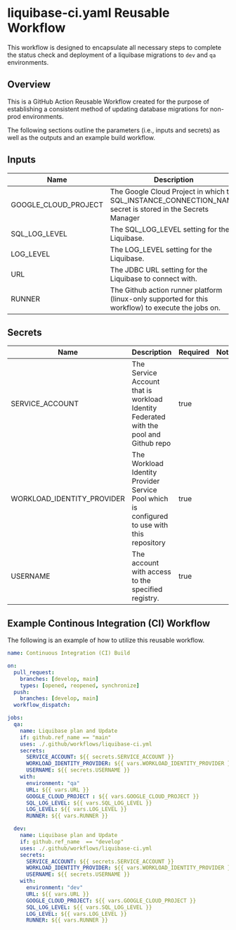 # liquibase-ci.yaml Reusable Workflow

This workflow is designed to encapsulate all necessary steps to complete the status check and deployment of a liquibase migrations to `dev` and `qa` environments.


## Overview

This is a GitHub Action Reusable Workflow created for the purpose of establishing a consistent method of updating database migrations for non-prod environments.

The following sections outline the parameters (i.e., inputs and secrets) as well as the outputs and an example build workflow.

## Inputs
| Name                 | Description                                                                                                |Type|Required|Default|Notes|
|----------------------|------------------------------------------------------------------------------------------------------------|----|--------|-------|-----|
| GOOGLE_CLOUD_PROJECT | The Google Cloud Project in which the SQL_INSTANCE_CONNECTION_NAME secret is stored in the Secrets Manager |string|true|||
| SQL_LOG_LEVEL        | The SQL_LOG_LEVEL setting for the Liquibase.                                                               |string|true||https://docs.liquibase.com/parameters/sql-log-level.html|
| LOG_LEVEL            | The LOG_LEVEL setting for the Liquibase.                                                                   |string|true||https://docs.liquibase.com/parameters/log-level.html|
| URL                  | The JDBC URL setting for the Liquibase to connect with.                                                    |string|true|||
| RUNNER               | The Github action runner platform (linux-only supported for this workflow) to execute the jobs on.         |string|true|||


## Secrets
| Name              | Description                                                                                  |Required|Notes|
|-------------------|----------------------------------------------------------------------------------------------|--------|-----|
| SERVICE_ACCOUNT               | The Service Account that is workload Identity Federated with the pool and Github repo        |true||
| WORKLOAD_IDENTITY_PROVIDER    | The Workload Identity Provider Service Pool which is configured to use with this repository  |true||
| USERNAME          | The account with access to the specified registry.                                           |true||

## Example Continous Integration (CI) Workflow
The following is an example of how to utilize this reusable workflow.

```yaml
name: Continuous Integration (CI) Build

on:
  pull_request:
    branches: [develop, main]
    types: [opened, reopened, synchronize]
  push:
    branches: [develop, main]
  workflow_dispatch:

jobs:
  qa:
    name: Liquibase plan and Update
    if: github.ref_name == "main"
    uses: ./.github/workflows/liquibase-ci.yml
    secrets:
      SERVICE_ACCOUNT: ${{ secrets.SERVICE_ACCOUNT }}
      WORKLOAD_IDENTITY_PROVIDER: ${{ vars.WORKLOAD_IDENTITY_PROVIDER }}
      USERNAME: ${{ secrets.USERNAME }}
    with:
      environment: "qa"
      URL: ${{ vars.URL }}
      GOOGLE_CLOUD_PROJECT : ${{ vars.GOOGLE_CLOUD_PROJECT }}
      SQL_LOG_LEVEL: ${{ vars.SQL_LOG_LEVEL }}
      LOG_LEVEL: ${{ vars.LOG_LEVEL }}
      RUNNER: ${{ vars.RUNNER }}

  dev:
    name: Liquibase plan and Update
    if: github.ref_name  == "develop"
    uses: ./.github/workflows/liquibase-ci.yml
    secrets:
      SERVICE_ACCOUNT: ${{ secrets.SERVICE_ACCOUNT }}
      WORKLOAD_IDENTITY_PROVIDER: ${{ vars.WORKLOAD_IDENTITY_PROVIDER }}
      USERNAME: ${{ secrets.USERNAME }}
    with:
      environment: "dev"
      URL: ${{ vars.URL }}
      GOOGLE_CLOUD_PROJECT: ${{ vars.GOOGLE_CLOUD_PROJECT }}
      SQL_LOG_LEVEL: ${{ vars.SQL_LOG_LEVEL }}
      LOG_LEVEL: ${{ vars.LOG_LEVEL }}
      RUNNER: ${{ vars.RUNNER }}
```
